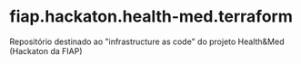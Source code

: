 # fiap.hackaton.health-med.terraform
Repositório destinado ao "infrastructure as code" do projeto Health&amp;Med (Hackaton da FIAP)
